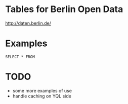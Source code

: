 # Tables for Berlin Open Data

http://daten.berlin.de/

# Examples

	SELECT * FROM 


# TODO

- some more examples of use
- handle caching on YQL side

